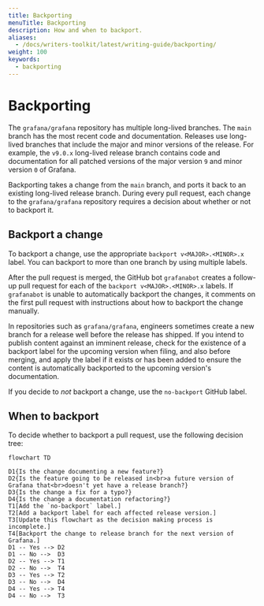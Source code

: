```yaml
---
title: Backporting
menuTitle: Backporting
description: How and when to backport.
aliases:
  - /docs/writers-toolkit/latest/writing-guide/backporting/
weight: 100
keywords:
  - backporting
---
```


# Backporting

The `grafana/grafana` repository has multiple long-lived branches.
The `main` branch has the most recent code and documentation.
Releases use long-lived branches that include the major and minor versions of the release.
For example, the `v9.0.x` long-lived release branch contains code and documentation for all patched versions of the major version `9` and minor version `0` of Grafana.

Backporting takes a change from the `main` branch, and ports it back to an existing long-lived release branch.
During every pull request, each change to the `grafana/grafana` repository requires a decision about whether or not to backport it.

## Backport a change

To backport a change, use the appropriate `backport v<MAJOR>.<MINOR>.x` label.
You can backport to more than one branch by using multiple labels.

After the pull request is merged, the GitHub bot `grafanabot` creates a follow-up pull request for each of the `backport v<MAJOR>.<MINOR>.x` labels.
If `grafanabot` is unable to automatically backport the changes, it comments on the first pull request with instructions about how to backport the change manually.

In repositories such as `grafana/grafana`, engineers sometimes create a new branch for a release well before the release has shipped.
If you intend to publish content against an imminent release, check for the existence of a backport label for the upcoming version when filing, and also before merging, and apply the label if it exists or has been added to ensure the content is automatically backported to the upcoming version's documentation.

If you decide to _not_ backport a change, use the `no-backport` GitHub label.

## When to backport

To decide whether to backport a pull request, use the following decision tree:

```mermaid
flowchart TD

D1{Is the change documenting a new feature?}
D2{Is the feature going to be released in<br>a future version of Grafana that<br>doesn't yet have a release branch?}
D3{Is the change a fix for a typo?}
D4{Is the change a documentation refactoring?}
T1[Add the `no-backport` label.]
T2[Add a backport label for each affected release version.]
T3[Update this flowchart as the decision making process is incomplete.]
T4[Backport the change to release branch for the next version of Grafana.]
D1 -- Yes --> D2
D1 -- No -->  D3
D2 -- Yes --> T1
D2 -- No -->  T4
D3 -- Yes --> T2
D3 -- No -->  D4
D4 -- Yes --> T4
D4 -- No -->  T3
```

